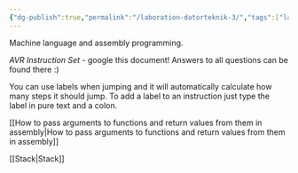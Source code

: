 ```yaml
---
{"dg-publish":true,"permalink":"/laboration-datorteknik-3/","tags":["laboration","datorteknik"]}
---
```


Machine language and assembly programming.

*AVR Instruction Set* - google this document! Answers to all questions can be found there :)

You can use labels when jumping and it will automatically calculate how many steps it should jump. To add a label to an instruction just type the label in pure text and a colon.

[[How to pass arguments to functions and return values from them in assembly\|How to pass arguments to functions and return values from them in assembly]]

[[Stack\|Stack]]